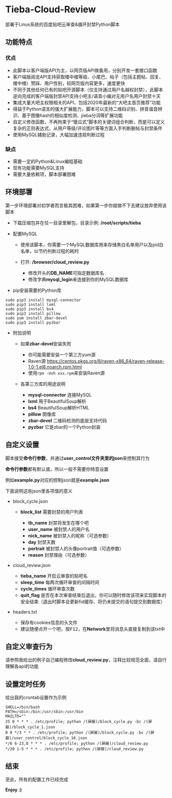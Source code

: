 # Tieba-Cloud-Review
部署于Linux系统的百度贴吧云审查&循环封禁Python脚本
## 功能特点
### 优点
+ 此脚本以客户端版API为主，以网页版API做备用，分别开发一套接口函数
+ 客户端版阅览API支持获取楼中楼等级、小尾巴、帖子（包括主题帖、回复、楼中楼）赞踩、用户性别，较网页版内容更多，速度更快
+ 不同于其他任何已有的贴吧开源脚本（仅支持通过用户名越权封禁），此脚本逆向完成的客户端版封禁API支持小吧主/语音小编对无用户名用户封禁十天
+ 集成大量大吧主权限相关的API，包括2020年最新的“大吧主首页推荐”功能
+ 得益于Python语言的强大扩展能力，脚本可以支持二维码识别、拼音谐音辨识、基于图像hash的相似度检测、jieba分词等扩展功能
+ 自定义修改函数，不再拘束于“傻瓜式”脚本的关键词组合判断，而是可以定义复杂的正则表达式，从用户等级/评论图片等等方面入手判断删帖与封禁条件
+ 使用MySQL辅助记录，大幅加速违规判断过程

### 缺点
- 需要一定的Python&Linux编程基础
- 现有功能需要MySQL支持
- 需要大量依赖项，脚本部署困难

## 环境部署

第一步环境部署对初学者而言极其困难，如果第一步你就做不下去建议放弃使用该脚本

+ 下载压缩包并在任一目录里解包，目录示例: **/root/scripts/tieba**

+ 配置MySQL

    + 使用该脚本，你需要一个MySQL数据库用来存储黑白名单用户以及pid白名单，以节约判断过程的耗时
    
    + 打开: **/browser/cloud_review.py**
    
        - 修改开头的**DB_NAME**可指定数据库名
        - 修改字典**mysql_login**来连接到你的MySQL数据库
        
+ pip安装需要的Python库
```
sudo pip3 install mysql-connector
sudo pip3 install lxml
sudo pip3 install bs4
sudo pip3 install pillow
sudo yum install zbar-devel
sudo pip3 install pyzbar
```
+ 附加说明

    + 如果**zbar-devel**安装失败
    
        + 你可能需要安装一个第三方yum源
        + Raven源 <https://centos.pkgs.org/8/raven-x86_64/raven-release-1.0-1.el8.noarch.rpm.html>
        + 使用```rpm -Uvh xxx.rpm```来安装Raven源
        
    + 各第三方库的用途说明
    
        + **mysql-connector** 连接MySQL
        + **lxml** 用于BeautifulSoup解析
        + **bs4** BeautifulSoup解析HTML
        + **pillow** 图像库
        + **zbar-devel** 二维码检测的底层支持代码
        + **pyzbar** 它是zbar的一个Python封装
        
## 自定义设置
脚本接受**命令行参数**，并通过**user_control文件夹里的json**来控制其行为

**命令行参数**都有默认值，所以一般不需要你特意设置

例如**example.py**对应的控制json就是**example.json**

下面说明这些json里各项值的意义

+ block_cycle.json
    
    + **block_list** 需要封禁的用户列表
    
        + **tb_name** 封禁将发生在哪个吧
        + **user_name** 被封禁人的用户名
        + **nick_name** 被封禁人的昵称（可选参数）
        + **day** 封禁天数
        + **portrait** 被封禁人的头像portrait值（可选参数）
        + **reason** 封禁理由（可选参数）
        
+ cloud_review.json

    + **tieba_name** 开启云审查的贴吧名
    + **sleep_time** 每两次循环审查的间隔时间
    + **cycle_times** 循环审查次数
    + **quit_flag** 是否在本次审查结束后退出，你可以随时修改该项来实现脚本的安全结束（退出时脚本会更新fid缓存、将仍未提交的语句提交到数据库）
    
+ headers.txt

    + 保存有cookies信息的头文件
    + 建议随便点开一个吧，按<kbd>F12</kbd>，在**Network**里将消息头直接复制到该txt中
    
## 自定义审查行为
请参照我给出的例子自己编程修改**cloud_review.py**，注释比较规范全面，请自行理解各api的功能

## 设置定时任务
给出我的crontab设置作为示例
```
SHELL=/bin/bash
PATH=/sbin:/bin:/usr/sbin:/usr/bin
MAILTO=""
25 0 * * * . /etc/profile; python /(屏蔽)/block_cycle.py -bc /(屏蔽)/block_cycle_1.json
0 0 */3 * * . /etc/profile; python /(屏蔽)/block_cycle.py -bc /(屏蔽)/user_control/block_cycle_10.json
*/6 6-23,0 * * * . /etc/profile; python /(屏蔽)/cloud_review.py
*/20 1-5 * * * . /etc/profile; python /(屏蔽)/cloud_review.py
```

## 结束
至此，所有的配置工作已经完成

**Enjoy :)**
